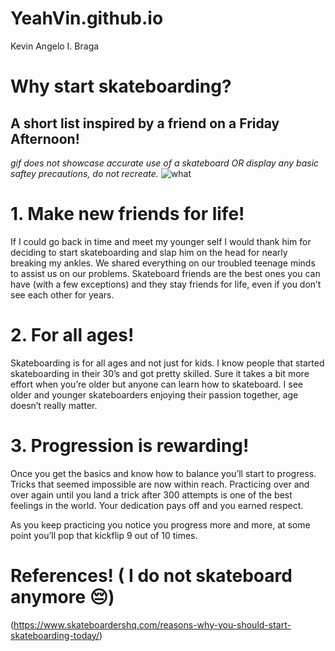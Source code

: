 # YeahVin.github.io
Kevin Angelo I. Braga

# Why start skateboarding?
## A short list inspired by a friend on a Friday Afternoon!
*gif does not showcase accurate use of a skateboard OR display any basic saftey precautions, do not recreate.*
![what](https://static.wikia.nocookie.net/phighting/images/e/e3/Skateboard_360.gif/revision/latest/scale-to-width-down/1000?cb=20230105024518)

# 1. Make new friends for life!
If I could go back in time and meet my younger self I would thank him for deciding to start skateboarding and slap him on the head for nearly breaking my ankles. We shared everything on our troubled teenage minds to assist us on our problems. Skateboard friends are the best ones you can have (with a few exceptions) and they stay friends for life, even if you don’t see each other for years.

# 2. For all ages!
Skateboarding is for all ages and not just for kids. I know people that started skateboarding in their 30’s and got pretty skilled. Sure it takes a bit more effort when you’re older but anyone can learn how to skateboard. I see older and younger skateboarders enjoying their passion together, age doesn’t really matter.

# 3. Progression is rewarding!
Once you get the basics and know how to balance you’ll start to progress. Tricks that seemed impossible are now within reach. Practicing over and over again until you land a trick after 300 attempts is one of the best feelings in the world. Your dedication pays off and you earned respect.

As you keep practicing you notice you progress more and more, at some point you’ll pop that kickflip 9 out of 10 times.

# References! ( I do not skateboard anymore :pensive:)
(https://www.skateboardershq.com/reasons-why-you-should-start-skateboarding-today/)
